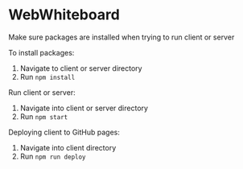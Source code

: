 # WebWhiteboard

Make sure packages are installed when trying to run client or server

To install packages:

1. Navigate to client or server directory
2. Run ```npm install```

Run client or server:

1. Navigate into client or server directory
2. Run ```npm start```

Deploying client to GitHub pages:

1. Navigate into client directory
2. Run ```npm run deploy```
